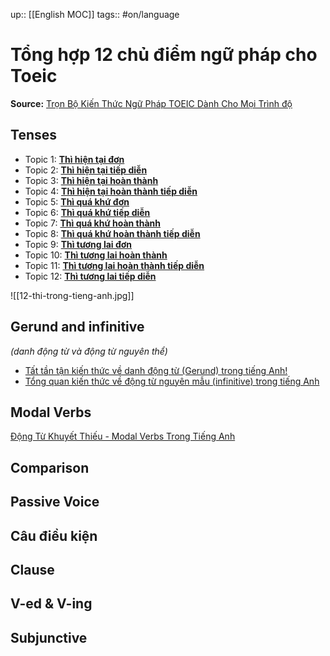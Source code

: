 up:: [[English MOC]]
tags:: #on/language 

# Tổng hợp 12 chủ điểm ngữ pháp cho Toeic

**Source:** [Trọn Bộ Kiến Thức Ngữ Pháp TOEIC Dành Cho Mọi Trình độ](https://prep.vn/blog/ngu-phap-toeic/)

## Tenses

- Topic 1: [**Thì hiện tại đơn**](https://prep.vn/blog/thi-hien-tai-don-simple-present/) 
- Topic 2: **[Thì hiện tại tiếp diễn](https://prep.vn/blog/thi-hien-tai-tiep-dien-present-continuous-tense/)** 
- Topic 3: **[Thì hiện tại hoàn thành](https://prep.vn/blog/thi-hien-tai-hoan-thanh-present-perfect-tense/)** 
- Topic 4: **[Thì hiện tại hoàn thành tiếp diễn](https://prep.vn/blog/thi-hien-tai-hoan-thanh-tiep-dien/)** 
- Topic 5: **[Thì quá khứ đơn](https://prep.vn/blog/thi-qua-khu-don-past-simple-trong-tieng-anh/)** 
- Topic 6: [**Thì quá khứ tiếp diễn**](https://prep.vn/blog/thi-qua-khu-tiep-dien-past-continuous-tense/) 
- Topic 7: **[Thì quá khứ hoàn thành](https://prep.vn/blog/thi-qua-khu-hoan-thanh-past-perfect-tense/)** 
- Topic 8: **[Thì quá khứ hoàn thành tiếp diễn](https://prep.vn/blog/thi-qua-khu-hoan-thanh-tiep-dien-trong-tieng-anh/)** 
- Topic 9: **[Thì tương lai đơn](https://prep.vn/blog/thi-tuong-lai-don-future-simple-tense/)** 
- Topic 10: **[Thì tương lai hoàn thành](https://prep.vn/blog/thi-tuong-lai-hoan-thanh-future-perfect-tense/)** 
- Topic 11: **[Thì tương lai hoàn thành tiếp diễn](https://prep.vn/blog/thi-tuong-lai-hoan-thanh-tiep-dien/)** 
- Topic 12: **[Thì tương lai tiếp diễn](https://prep.vn/blog/thi-tuong-lai-tiep-dien-future-continuous-tense/)**

![[12-thi-trong-tieng-anh.jpg]]
## Gerund and infinitive 
*(danh động từ và động từ nguyên thể)*
- [Tất tần tận kiến thức về danh động từ (Gerund) trong tiếng Anh!](https://prep.vn/blog/danh-dong-tu-gerund/)
- [Tổng quan kiến thức về động từ nguyên mẫu (infinitive) trong tiếng Anh](https://prep.vn/blog/dong-tu-nguyen-mau-infinitive/)
## Modal Verbs
[Động Từ Khuyết Thiếu - Modal Verbs Trong Tiếng Anh](https://prep.vn/blog/dong-tu-khuyet-thieu-modal-verbs-trong-tieng-anh/)

## Comparison

## Passive Voice

## Câu điều kiện

## Clause

## V-ed & V-ing

## Subjunctive

## 



